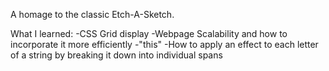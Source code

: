 A homage to the classic Etch-A-Sketch.

What I learned:
 -CSS Grid display
 -Webpage Scalability and how to incorporate it more efficiently
 -"this"
 -How to apply an effect to each letter of a string by breaking it down into individual spans